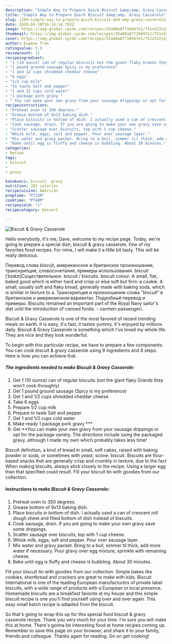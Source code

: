 ```yaml
---
description: "Simple Way to Prepare Quick Biscuit &amp;amp; Gravy Casserole"
title: "Simple Way to Prepare Quick Biscuit &amp;amp; Gravy Casserole"
slug: 1299-simple-way-to-prepare-quick-biscuit-and-amp-gravy-casserole
date: 2020-04-18T16:16:14.792Z
image: https://img-global.cpcdn.com/recipes/55a08a87710d47e1/751x532cq70/biscuit-gravy-casserole-recipe-main-photo.jpg
thumbnail: https://img-global.cpcdn.com/recipes/55a08a87710d47e1/751x532cq70/biscuit-gravy-casserole-recipe-main-photo.jpg
cover: https://img-global.cpcdn.com/recipes/55a08a87710d47e1/751x532cq70/biscuit-gravy-casserole-recipe-main-photo.jpg
author: Eugene Tran
ratingvalue: 3.9
reviewcount: 12
recipeingredient:
- "1 (10 ounce) can of regular biscuits not the giant flaky Grands they wont cook throughly"
- "1 pound ground sausage Spicy is my preference"
- "1 and 12 cups shredded cheddar cheese"
- "6 eggs"
- "1/2 cup milk"
- "to taste Salt and pepper"
- "1 and 12 cups cold water"
- "1 package pork gravy "
- " You can make your own gravy from your sausage drippings or opt for the package variety The directions include using the packaged gravy although I made my own which probably takes less time"
recipeinstructions:
- "Preheat oven to 350 degrees."
- "Grease bottom of 9x13 baking dish."
- "Place biscuits in bottom of dish. I actually used a can of crescent roll dough sheet and filled bottom of dish instead of biscuits."
- "Cook sausage, drain. If you are going to make your own gravy save some drippings."
- "Scatter sausage over biscuits, top with 1 cup cheese."
- "Whisk milk, eggs, salt and pepper. Pour over sausage layer."
- "Mix water and gravy packet. Bring to a boil, simmer til thick, add more water if necessary. Pour gravy over egg mixture, sprinkle with remaining cheese."
- "Bake until egg is fluffy and cheese is bubbling. About 30 minutes."
categories:
- Recipe
tags:
- biscuit
- 
- gravy

katakunci: biscuit  gravy 
nutrition: 281 calories
recipecuisine: American
preptime: "PT15M"
cooktime: "PT40M"
recipeyield: "1"
recipecategory: Dessert

---
```



![Biscuit &amp; Gravy Casserole](https://img-global.cpcdn.com/recipes/55a08a87710d47e1/751x532cq70/biscuit-gravy-casserole-recipe-main-photo.jpg)

Hello everybody, it's me, Dave, welcome to my recipe page. Today, we're going to prepare a special dish, biscuit &amp; gravy casserole. One of my favorites food recipes. For mine, I will make it a little bit tasty. This will be really delicious.

Перевод слова biscuit, американское и британское произношение, транскрипция, словосочетания, примеры использования. biscuit [ˈbɪskɪt]Существительное. biscuit / biscuits. biscuit colour: A small, flat, baked good which is either hard and crisp or else soft but firm: a cookie. A small, usually soft and flaky bread, generally made with baking soda, which is similar in texture to a. Транскрипция и произношение слова &#34;biscuit&#34; в британском и американском вариантах. Подробный перевод и примеры. Biscuits remained an important part of the Royal Navy sailor&#39;s diet until the introduction of canned foods. - carmen-passenger).

Biscuit &amp; Gravy Casserole is one of the most favored of recent trending meals on earth. It is easy, it's fast, it tastes yummy. It's enjoyed by millions daily. Biscuit &amp; Gravy Casserole is something which I've loved my whole life. They are nice and they look wonderful.


To begin with this particular recipe, we have to prepare a few components. You can cook biscuit &amp; gravy casserole using 9 ingredients and 8 steps. Here is how you can achieve that.

<!--inarticleads1-->

##### The ingredients needed to make Biscuit &amp; Gravy Casserole:

1. Get 1 (10 ounce) can of regular biscuits (not the giant flaky Grands they won&#39;t cook throughly)
1. Get 1 pound ground sausage (Spicy is my preference)
1. Get 1 and 1/2 cups shredded cheddar cheese
1. Take 6 eggs
1. Prepare 1/2 cup milk
1. Prepare to taste Salt and pepper
1. Get 1 and 1/2 cups cold water
1. Make ready 1 package pork gravy ***
1. Get  **You can make your own gravy from your sausage drippings or opt for the package variety. The directions include using the packaged gravy, although I made my own which probably takes less time!


Biscuit definition, a kind of bread in small, soft cakes, raised with baking powder or soda, or sometimes with yeast; scone. biscuit. Biscuits are flour-based snacks that are generally crisp and crumbly in texture, due to the fact When making biscuits, always stick closely to the recipe. Using a larger egg than that specified could result. Fill your biscuit tin with goodies from our collection. 

<!--inarticleads2-->

##### Instructions to make Biscuit &amp; Gravy Casserole:

1. Preheat oven to 350 degrees.
1. Grease bottom of 9x13 baking dish.
1. Place biscuits in bottom of dish. I actually used a can of crescent roll dough sheet and filled bottom of dish instead of biscuits.
1. Cook sausage, drain. If you are going to make your own gravy save some drippings.
1. Scatter sausage over biscuits, top with 1 cup cheese.
1. Whisk milk, eggs, salt and pepper. Pour over sausage layer.
1. Mix water and gravy packet. Bring to a boil, simmer til thick, add more water if necessary. Pour gravy over egg mixture, sprinkle with remaining cheese.
1. Bake until egg is fluffy and cheese is bubbling. About 30 minutes.


Fill your biscuit tin with goodies from our collection. Simple bakes like cookies, shortbread and crackers are great to make with kids. Biscuit International is one of the leading European manufacturers of private label biscuits, with a wide range of products with a European or local presence. Homemade biscuits are a breakfast favorite at my house and this simple biscuit recipe is one you&#39;ll find yourself using over and over again. This easy small batch recipe is adapted from the biscuit. 

So that's going to wrap this up for this special food biscuit &amp; gravy casserole recipe. Thank you very much for your time. I'm sure you will make this at home. There's gonna be interesting food at home recipes coming up. Remember to save this page on your browser, and share it to your family, friends and colleague. Thanks again for reading. Go on get cooking!
